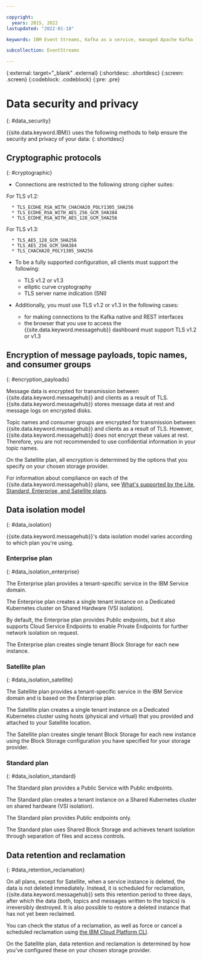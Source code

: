 ```yaml
---

copyright:
  years: 2015, 2022
lastupdated: "2022-01-18"

keywords: IBM Event Streams, Kafka as a service, managed Apache Kafka

subcollection: EventStreams

---
```


{:external: target="_blank" .external}
{:shortdesc: .shortdesc}
{:screen: .screen}
{:codeblock: .codeblock}
{:pre: .pre}


# Data security and privacy
{: #data_security}


{{site.data.keyword.IBM}} uses the following methods to help ensure the security and
privacy of your data:
{: shortdesc}

## Cryptographic protocols
{: #cryptographic}

* Connections are restricted to the following strong cipher suites:

For TLS v1.2:

      * TLS_ECDHE_RSA_WITH_CHACHA20_POLY1305_SHA256
      * TLS_ECDHE_RSA_WITH_AES_256_GCM_SHA384
      * TLS_ECDHE_RSA_WITH_AES_128_GCM_SHA256


For TLS v1.3:

      * TLS_AES_128_GCM_SHA256
      * TLS_AES_256_GCM_SHA384
      * TLS_CHACHA20_POLY1305_SHA256


* To be a fully supported configuration, all clients must support the following:
    * TLS v1.2 or v1.3
    * elliptic curve cryptography
    * TLS server name indication (SNI)

* Additionally, you must use TLS v1.2 or v1.3 in the following cases:
    * for making connections to the Kafka native and REST interfaces 
    * the browser that you use to access the {{site.data.keyword.messagehub}} dashboard must support TLS v1.2 or v1.3

   
## Encryption of message payloads, topic names, and consumer groups
{: #encryption_payloads}

Message data is encrypted for transmission between {{site.data.keyword.messagehub}}
and clients as a result of TLS. {{site.data.keyword.messagehub}} stores message data
at rest and message logs on encrypted disks.

Topic names and consumer groups are encrypted for transmission between 
{{site.data.keyword.messagehub}} and clients as a result of TLS. However, 
{{site.data.keyword.messagehub}} does not encrypt these values at rest. Therefore, you are not recommended to use confidential information in your topic names.

On the Satellite plan, all encryption is determined by the options that you specify on your chosen storage provider.

For information about compliance on each of the {{site.data.keyword.messagehub}} plans, see 
[What's supported by the Lite, Standard, Enterprise, and Satellite plans](/docs/EventStreams?topic=EventStreams-plan_choose##what-is-supported-by-the-lite-standard-enterprise-and-satellite-plans).

## Data isolation model
{: #data_isolation}

{{site.data.keyword.messagehub}}'s data isolation model varies according to which plan you're using.

### Enterprise plan
{: #data_isolation_enterprise}

The Enterprise plan provides a tenant-specific service in the IBM Service domain.

The Enterprise plan creates a single tenant instance on a Dedicated Kubernetes cluster on Shared Hardware (VSI isolation).

By default, the Enterprise plan provides Public endpoints, but it also supports Cloud Service Endpoints to enable Private Endpoints for further network isolation on request.

The Enterprise plan creates single tenant Block Storage for each new instance.

### Satellite plan
{: #data_isolation_satellite}

The Satellite plan provides a tenant-specific service in the IBM Service domain and is based on the Enterprise plan.

The Satellite plan creates a single tenant instance on a Dedicated Kubernetes cluster using hosts (physical and virtual) that you provided and attached to your Satellite location.

The Satellite plan creates single tenant Block Storage for each new instance using the Block Storage configuration you have specified for your storage provider.


### Standard plan
{: #data_isolation_standard}

The Standard plan provides a Public Service with Public endpoints.

The Standard plan creates a tenant instance on a Shared Kubernetes cluster on shared hardware (VSI isolation).

The Standard plan provides Public endpoints only.

The Standard plan uses Shared Block Storage and achieves tenant isolation through separation of files and access controls.

## Data retention and reclamation
{: #data_retention_reclamation}

On all plans, except for Satellite, when a service instance is deleted, the data is not deleted immediately. Instead, it is scheduled for reclamation, {{site.data.keyword.messagehub}} sets this retention period to three days, after which the data (both, topics and messages written to the topics) is irreversibly destroyed. It is also possible to restore a deleted instance that has not yet been reclaimed.

You can check the status of a reclamation, as well as force or cancel a scheduled reclamation using [the IBM Cloud Platform CLI](https://cloud.ibm.com/docs/cli?topic=cli-ibmcloud_commands_resource#ibmcloud_resource_reclamations).

On the Satellite plan, data retention and reclamation is determined by how you've configured these on your chosen storage provider.

